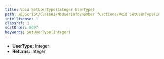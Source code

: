 ```yaml
---
title: Void SetUserType(Integer UserType)
path: /EJScript/Classes/NSUserInfo/Member functions/Void SetUserType(Integer p_0)
intellisense: 1
classref: 1
sortOrder: 8697
keywords: SetUserType(Integer)
---
```



* **UserType:** Integer
* **Returns:** Integer


